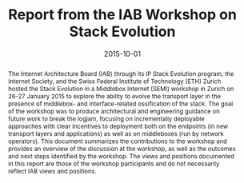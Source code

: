 ---
title: Report from the IAB Workshop on Stack Evolution 
authors:
  - B. Trammell
  - M. Kühlewind
publication: Internet Architecture Board Request for Comments 7663
publication_short: RFC 7663
date: 2015-10-01
image: 
image_preview: 
math: false
selected: false

short_abstract: The goal of the Stack Evolution in a Middlebox Internet (SEMI) workshop was to produce architectural and engineering guidance on future work to break the logjam, focusing on incrementally deployable approaches with clear incentives to deployment both on the endpoints (in new transport layers and applications) as well as on middleboxes (run by network operators).  

abstract: The Internet Architecture Board (IAB) through its IP Stack Evolution program, the Internet Society, and the Swiss Federal Institute of Technology (ETH) Zurich hosted the Stack Evolution in a Middlebox Internet (SEMI) workshop in Zurich on 26-27 January 2015 to explore the ability to evolve the transport layer in the presence of middlebox- and interface-related ossification of the stack.  The goal of the workshop was to produce architectural and engineering guidance on future work to break the logjam, focusing on incrementally deployable approaches with clear incentives to deployment both on the endpoints (in new transport layers and applications) as well as on middleboxes (run by network operators).  This document summarizes the contributions to the workshop and provides an overview of the discussion at the workshop, as well as the outcomes and next steps identified by the workshop.  The views and positions documented in this report are those of the workshop participants and do not necessarily reflect IAB views and positions.

url_pdf: http://tools.ietf.org/pdf/rfc7663
url_custom:
    -
        name: IETF
        url: http://datatracker.ietf.org/doc/rfc7663
---